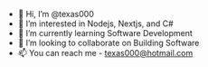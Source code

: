 - 👋 Hi, I’m @texas000
- 👀 I’m interested in Nodejs, Nextjs, and C#
- 🌱 I’m currently learning Software Development
- 💞️ I’m looking to collaborate on Building Software
- 📫 You can reach me - texas000@hotmail.com

<!---
texas000/texas000 is a ✨ special ✨ repository because its `README.md` (this file) appears on your GitHub profile.
You can click the Preview link to take a look at your changes.
--->
